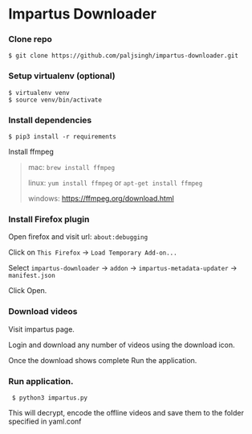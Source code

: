 Impartus Downloader
===


### Clone repo
	$ git clone https://github.com/paljsingh/impartus-downloader.git

### Setup virtualenv (optional)
	$ virtualenv venv
	$ source venv/bin/activate 

### Install dependencies
	$ pip3 install -r requirements


Install ffmpeg
> mac: ```brew install ffmpeg```
> 
> linux: 
> ```yum install ffmpeg``` or
> ```apt-get install ffmpeg```
> 
> windows: [https://ffmpeg.org/download.html ](https://ffmpeg.org/download.html)
> 

### Install Firefox plugin

Open firefox and visit url: ```about:debugging```

Click on `This Firefox` -> `Load Temporary Add-on...`

Select `impartus-downloader` -> `addon` -> `impartus-metadata-updater` -> `manifest.json`

Click Open.

### Download videos

Visit impartus page.

Login and download any number of videos using the download icon.

Once the download shows complete Run the application.

### Run application.

``` $ python3 impartus.py```

This will decrypt, encode the offline videos and save them to the folder specified in yaml.conf

